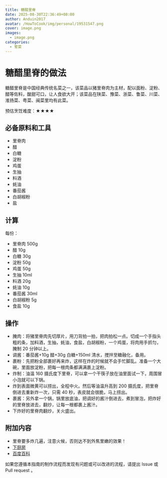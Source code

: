 ```yaml
---
title: 糖醋里脊
date: 2025-08-30T22:36:49+08:00
author: Anduin2017
avatar: /HowToCook/img/personal/19531547.png
cover: image.png
images:
  - image.png
categories:
  - 荤菜
---
```



# 糖醋里脊的做法

糖醋里脊是中国经典传统名菜之一，该菜品以猪里脊肉为主材，配以面粉、淀粉、醋等佐料，酸甜可口，让人食欲大开；该菜品在陕菜、豫菜、浙菜、鲁菜、川菜、淮扬菜、粤菜、闽菜里均有此菜。

预估烹饪难度：★★★★

## 必备原料和工具

- 里脊肉
- 醋
- 白糖
- 淀粉
- 鸡蛋
- 生抽
- 料酒
- 蚝油
- 番茄酱
- 白胡椒粉
- 盐

## 计算

每份：

- 里脊肉 500g
- 醋 10g
- 白糖 30g
- 淀粉 50g
- 鸡蛋 50g
- 生抽 10ml
- 料酒 20g
- 蚝油 10g
- 番茄酱 30ml
- 白胡椒粉 5g
- 食盐 10g

## 操作

- 腌肉：将猪里脊肉先切厚片，用刀背拍一拍，把肉拍松一点。切成一个手指头粗的条，加料酒，生抽，蚝油，食盐，白胡椒粉，一个鸡蛋，将肉用手抓匀，腌制 20 分钟以上。
- 调酱：番茄酱+10g 醋+30g 白糖+150ml 清水，搅拌至糖融化，备用。
- 裹粉：先把粉全部裹好再来炸，这样在炸的时候就不会手忙脚乱。准备一个大碗，里面放淀粉，把每一根肉条都满满裹上淀粉。
- 炸制：油温 160 摄氏度下里脊，可以拿一个干筷子放在油里面试一下，周围冒小泡就可以下锅。
- 炸到表面微黄可以捞出，全程中火。然后等油温升高到 200 摄氏度，把里脊倒进去重新炸一次，只需 40 秒，表皮就会很脆，马上捞出。
- 裹酱：另外拿一个锅，锅里放底油，把调好的酱汁倒进去，煮到冒泡，把炸好的里脊放进去，翻炒，让每一根都裹上酱汁。
- 下炸好的里脊肉翻炒，关火盛出。

## 附加内容

- 里脊要多炸几遍，注意火候，否则达不到外焦里嫩的效果！
- [下厨房](https://www.xiachufang.com/recipe/104483435/)
- [百度百科](https://baike.baidu.com/item/%E7%B3%96%E9%86%8B%E9%87%8C%E8%84%8A/135832)

如果您遵循本指南的制作流程而发现有问题或可以改进的流程，请提出 Issue 或 Pull request 。
